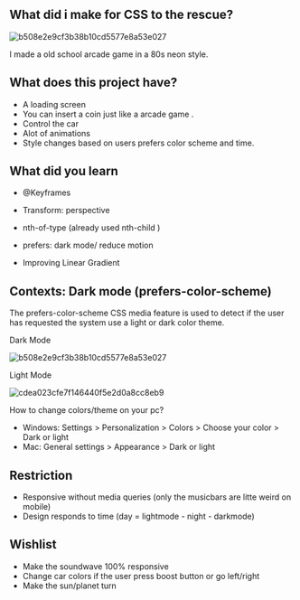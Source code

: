 

## What did i make for CSS to the rescue?

![b508e2e9cf3b38b10cd5577e8a53e027](https://user-images.githubusercontent.com/43183768/75444687-32acab80-5964-11ea-8a86-c375cb41bed0.jpg)

I made a old school arcade game in a 80s neon style. 
 
## What does this project have?
* A loading screen
* You can insert a coin just like a arcade game .
* Control the car
* Alot of animations 
* Style changes based on users prefers color scheme and time.

## What did you learn

* @Keyframes 
* Transform: perspective 
* nth-of-type (already used nth-child )
* prefers: dark mode/ reduce motion 

* Improving Linear Gradient


## Contexts: Dark mode (prefers-color-scheme)

The prefers-color-scheme CSS media feature is used to detect if the user has requested the system use a light or dark color theme.

Dark Mode

![b508e2e9cf3b38b10cd5577e8a53e027](https://user-images.githubusercontent.com/43183768/75444687-32acab80-5964-11ea-8a86-c375cb41bed0.jpg)

Light Mode

![cdea023cfe7f146440f5e2d0a8cc8eb9](https://user-images.githubusercontent.com/43183768/75445158-27a64b00-5965-11ea-92ae-e8a38e985c69.jpg)

How to change colors/theme on your pc?
* Windows: Settings > Personalization > Colors > Choose your color > Dark or light
* Mac:  General settings > Appearance > Dark or light

## Restriction
* Responsive without media queries (only the musicbars are litte weird on mobile)
* Design responds to time (day = lightmode - night - darkmode)

## Wishlist
* Make the soundwave 100% responsive 
* Change car colors if the user press boost button or go left/right
* Make the sun/planet turn  




